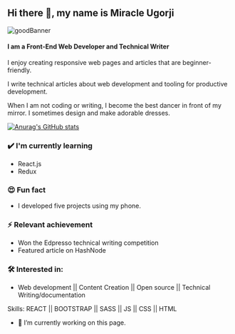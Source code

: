 ## Hi there 👋, my name is Miracle Ugorji

![goodBanner](https://user-images.githubusercontent.com/74703564/134764559-742af445-f518-4236-acb5-e5a1b6b9dfa0.png)

#### I am a Front-End Web Developer and Technical Writer
I enjoy creating responsive web pages and articles that are beginner-friendly. 

I write technical articles about web development and tooling for productive development.

When I am not coding or writing, I become the best dancer in front of my mirror. I sometimes design and make adorable dresses.

[![Anurag's GitHub stats](https://github-readme-stats.vercel.app/api?username=amarealcoder)](https://github.com/anuraghazra/github-readme-stats)

### ✔️ I'm currently learning
- React.js
- Redux

### 😍 Fun fact
- I developed five projects using my phone.

### ⚡ Relevant achievement
- Won the Edpresso technical writing competition
- Featured article on HashNode

### 🛠 Interested in:
- Web development || Content Creation || Open source || Technical Writing/documentation

Skills: REACT || BOOTSTRAP || SASS || JS  || CSS || HTML

- 🔭 I’m currently working on this page. 









